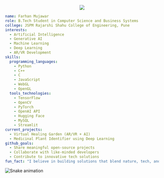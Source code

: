 <div align="center">
  <img src="https://capsule-render.vercel.app/api?type=soft&color=0:cad3c8,100:f5f6fa&height=180&section=header&text=Hey%20there!%20I'm%20Farhan%20👨‍💻&fontSize=35&fontColor=4b4b4b&animation=fadeIn" />
</div>


```yaml
name: Farhan Mujawar
role: B.Tech Student in Computer Science and Business Systems
college: JSPM Rajarshi Shahu College of Engineering, Pune
interests:
  - Artificial Intelligence
  - Generative AI
  - Machine Learning
  - Deep Learning
  - AR/VR Development
skills:
  programming_languages:
    - Python
    - C++
    - C
    - JavaScript
    - WebGL
    - OpenGL
  tools_technologies:
    - TensorFlow
    - OpenCV
    - PyTorch
    - OpenAI API
    - Hugging Face
    - MySQL
    - Streamlit
current_projects:
  - Virtual Healing Garden (AR/VR + AI)
  - Medicinal Plant Identifier using Deep Learning
github_goals:
  - Share meaningful open-source projects
  - Collaborate with like-minded developers
  - Contribute to innovative tech solutions
fun_fact: "I believe in building solutions that blend nature, tech, and imagination."

```

![Snake animation](https://github.com/FarhanMujawar/thepiyushmalhotra/blob/output/github-contribution-grid-snake.svg)
